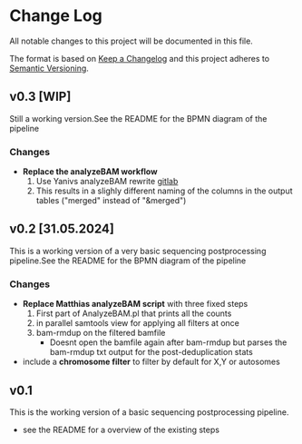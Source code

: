 # Change Log

All notable changes to this project will be documented in this file.

The format is based on [Keep a Changelog](http://keepachangelog.com/)
and this project adheres to [Semantic Versioning](http://semver.org/).

## v0.3 [WIP]

Still a working version.See the README for the BPMN diagram of the pipeline

### Changes

- **Replace the analyzeBAM workflow**
  1. Use Yanivs analyzeBAM rewrite [gitlab](https://vcs.eva.mpg.de/yaniv_swiel/analysebam_cpp)
  2. This results in a slighly different naming of the columns in the output tables ("merged" instead of "&merged")

## v0.2 [31.05.2024]

This is a working version of a very basic sequencing postprocessing pipeline.See the README for the BPMN diagram of the pipeline

### Changes

- **Replace Matthias analyzeBAM script** with three fixed steps
  1. First part of AnalyzeBAM.pl that prints all the counts
  2. in parallel samtools view for applying all filters at once
  3. bam-rmdup on the filtered bamfile
     - Doesnt open the bamfile again after bam-rmdup but parses the bam-rmdup txt output for the post-deduplication stats
- include a **chromosome filter** to filter by default for X,Y or autosomes

## v0.1

This is the working version of a basic sequencing postprocessing pipeline.

- see the README for a overview of the existing steps
